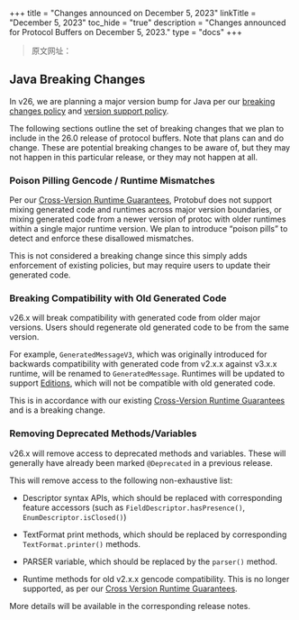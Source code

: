 +++
title = "Changes announced on December 5, 2023"
linkTitle = "December 5, 2023"
toc_hide = "true"
description = "Changes announced for Protocol Buffers on December 5, 2023."
type = "docs"
+++

> 原文网址： 

## Java Breaking Changes

In v26, we are planning a major version bump for Java per our
[breaking changes policy](/news/2022-07-06) and
[version support policy](/support/version-support#java).

The following sections outline the set of breaking changes that we plan to
include in the 26.0 release of protocol buffers. Note that plans can and do
change. These are potential breaking changes to be aware of, but they may not
happen in this particular release, or they may not happen at all.

### Poison Pilling Gencode / Runtime Mismatches

Per our
[Cross-Version Runtime Guarantees](/support/cross-version-runtime-guarantee),
Protobuf does not support mixing generated code and runtimes across major
version boundaries, or mixing generated code from a newer version of protoc with
older runtimes within a single major runtime version. We plan to introduce
“poison pills” to detect and enforce these disallowed mismatches.

This is not considered a breaking change since this simply adds enforcement of
existing policies, but may require users to update their generated code.

### Breaking Compatibility with Old Generated Code

v26.x will break compatibility with generated code from older major versions.
Users should regenerate old generated code to be from the same version.

For example, `GeneratedMessageV3`, which was originally introduced for backwards
compatibility with generated code from v2.x.x against v3.x.x runtime, will be
renamed to `GeneratedMessage`. Runtimes will be updated to support
[Editions](/editions/overview/), which will not be
compatible with old generated code.

This is in accordance with our existing
[Cross-Version Runtime Guarantees](/support/cross-version-runtime-guarantee)
and is a breaking change.

### Removing Deprecated Methods/Variables

v26.x will remove access to deprecated methods and variables. These will
generally have already been marked `@Deprecated` in a previous release.

This will remove access to the following non-exhaustive list:

*   Descriptor syntax APIs, which should be replaced with corresponding feature
    accessors (such as `FieldDescriptor.hasPresence()`,
    `EnumDescriptor.isClosed()`)

*   TextFormat print methods, which should be replaced by corresponding
    `TextFormat.printer()` methods.

*   PARSER variable, which should be replaced by the `parser()` method.

*   Runtime methods for old v2.x.x gencode compatibility. This is no longer
    supported, as per our
    [Cross Version Runtime Guarantees](/support/cross-version-runtime-guarantee).

More details will be available in the corresponding release notes.
